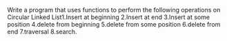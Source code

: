 
Write a program that uses functions to perform the following operations on Circular Linked List1.Insert at beginning 2.Insert at end 3.Insert at some position 4.delete from beginning 5.delete from some position 6.delete from end 7.traversal 8.search.
